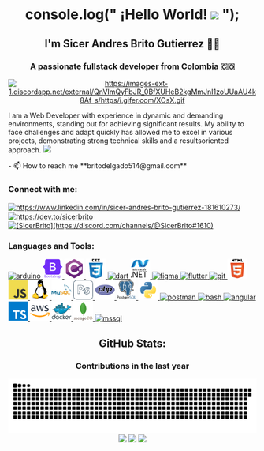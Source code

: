 <h1 align="center">console.log(" ¡Hello World! <img src="https://www.emojiall.com/images/60/telegram/1f44b.gif" width="40px"> ");</h1>
<h2 align="center">I'm Sicer Andres Brito Gutierrez 🧑‍💻</h2>
<h3 align="center">A passionate fullstack developer from Colombia 🇨🇴</h3>
<div align="center">
  <a href="#"><img src="https://images-ext-1.discordapp.net/external/QnVImQyFbJR_0BfXUHeB2kgMmJnI1zoUUaAU4k8Af_s/https/i.gifer.com/XOsX.gif" alt="https://images-ext-1.discordapp.net/external/QnVImQyFbJR_0BfXUHeB2kgMmJnI1zoUUaAU4k8Af_s/https/i.gifer.com/XOsX.gif" border="0" width="200px"></a>
</div>

<p>I am a Web Developer with experience in dynamic
and demanding environments, standing out for
achieving significant results. My ability to face challenges and adapt quickly has
allowed me to excel in various projects, demonstrating strong technical skills and a resultsoriented approach. <img src="https://www.emojiall.com/images/animations/joypixels/64px/writing_hand.gif" width="35"> </p>
- 📫 How to reach me **britodelgado514@gmail.com**

<h3 align="left">Connect with me:</h3>
<p align="left">
<a href="https://linkedin.com/in/https://www.linkedin.com/in/sicer-andres-brito-gutierrez-181610273/" target="blank"><img align="center" src="https://raw.githubusercontent.com/rahuldkjain/github-profile-readme-generator/master/src/images/icons/Social/linked-in-alt.svg" alt="https://www.linkedin.com/in/sicer-andres-brito-gutierrez-181610273/" height="30" width="40" /></a>
<a href="https://dev.to/sicerbrito" target="blank"><img align="center" src="https://raw.githubusercontent.com/rahuldkjain/github-profile-readme-generator/master/src/images/icons/Social/devto.svg" alt="https://dev.to/sicerbrito" height="30" width="40" /></a>
<a href="https://discord.com/channels/@SicerBrito#1610" target="blank"><img align="center" src="https://raw.githubusercontent.com/rahuldkjain/github-profile-readme-generator/master/src/images/icons/Social/discord.svg" alt="[SicerBrito](https://discord.com/channels/@SicerBrito#1610)" height="30" width="40" /></a>
</p>

<h3 align="left">Languages and Tools:</h3>
<p align="left"> <a href="https://www.arduino.cc/" target="_blank" rel="noreferrer"> <img src="https://cdn.worldvectorlogo.com/logos/arduino-1.svg" alt="arduino" width="40" height="40"/> </a> <a href="https://getbootstrap.com" target="_blank" rel="noreferrer"> <img src="https://raw.githubusercontent.com/devicons/devicon/master/icons/bootstrap/bootstrap-plain-wordmark.svg" alt="bootstrap" width="40" height="40"/> </a> <a href="https://www.w3schools.com/cs/" target="_blank" rel="noreferrer"> <img src="https://raw.githubusercontent.com/devicons/devicon/master/icons/csharp/csharp-original.svg" alt="csharp" width="40" height="40"/> </a> <a href="https://www.w3schools.com/css/" target="_blank" rel="noreferrer"> <img src="https://raw.githubusercontent.com/devicons/devicon/master/icons/css3/css3-original-wordmark.svg" alt="css3" width="40" height="40"/> </a> <a href="https://dart.dev" target="_blank" rel="noreferrer"> <img src="https://www.vectorlogo.zone/logos/dartlang/dartlang-icon.svg" alt="dart" width="40" height="40"/> </a> <a href="https://dotnet.microsoft.com/" target="_blank" rel="noreferrer"> <img src="https://raw.githubusercontent.com/devicons/devicon/master/icons/dot-net/dot-net-original-wordmark.svg" alt="dotnet" width="40" height="40"/> </a> <a href="https://www.figma.com/" target="_blank" rel="noreferrer"> <img src="https://www.vectorlogo.zone/logos/figma/figma-icon.svg" alt="figma" width="40" height="40"/> </a> <a href="https://flutter.dev" target="_blank" rel="noreferrer"> <img src="https://www.vectorlogo.zone/logos/flutterio/flutterio-icon.svg" alt="flutter" width="40" height="40"/> </a> <a href="https://git-scm.com/" target="_blank" rel="noreferrer"> <img src="https://www.vectorlogo.zone/logos/git-scm/git-scm-icon.svg" alt="git" width="40" height="40"/> </a> <a href="https://www.w3.org/html/" target="_blank" rel="noreferrer"> <img src="https://raw.githubusercontent.com/devicons/devicon/master/icons/html5/html5-original-wordmark.svg" alt="html5" width="40" height="40"/> </a> <a href="https://developer.mozilla.org/en-US/docs/Web/JavaScript" target="_blank" rel="noreferrer"> <img src="https://raw.githubusercontent.com/devicons/devicon/master/icons/javascript/javascript-original.svg" alt="javascript" width="40" height="40"/> </a> <a href="https://www.linux.org/" target="_blank" rel="noreferrer"> <img src="https://raw.githubusercontent.com/devicons/devicon/master/icons/linux/linux-original.svg" alt="linux" width="40" height="40"/> </a> <a href="https://www.mysql.com/" target="_blank" rel="noreferrer"> <img src="https://raw.githubusercontent.com/devicons/devicon/master/icons/mysql/mysql-original-wordmark.svg" alt="mysql" width="40" height="40"/> </a> <a href="https://www.photoshop.com/en" target="_blank" rel="noreferrer"> <img src="https://raw.githubusercontent.com/devicons/devicon/master/icons/photoshop/photoshop-line.svg" alt="photoshop" width="40" height="40"/> </a> <a href="https://www.php.net" target="_blank" rel="noreferrer"> <img src="https://raw.githubusercontent.com/devicons/devicon/master/icons/php/php-original.svg" alt="php" width="40" height="40"/> </a> <a href="https://www.postgresql.org" target="_blank" rel="noreferrer"> <img src="https://raw.githubusercontent.com/devicons/devicon/master/icons/postgresql/postgresql-original-wordmark.svg" alt="postgresql" width="40" height="40"/> </a> <a href="https://www.python.org" target="_blank" rel="noreferrer"> <img src="https://raw.githubusercontent.com/devicons/devicon/master/icons/python/python-original.svg" alt="python" width="40" height="40"/> </a> <a href="https://postman.com/" target="_blank" rel="noreferrer"> <img src="https://www.vectorlogo.zone/logos/getpostman/getpostman-icon.svg" alt="postman" width="40" height="40"/> </a> <a href="https://www.gnu.org/software/bash/" target="_blank" rel="noreferrer"> <img src="https://www.vectorlogo.zone/logos/gnu_bash/gnu_bash-icon.svg" alt="bash" width="40" height="40"/> </a> <a href="https://angular.io" target="_blank" rel="noreferrer"> <img src="https://angular.io/assets/images/logos/angular/angular.svg" alt="angular" width="40" height="40"/> </a> <a href="https://www.typescriptlang.org/" target="_blank" rel="noreferrer"> <img src="https://raw.githubusercontent.com/devicons/devicon/master/icons/typescript/typescript-original.svg" alt="typescript" width="40" height="40"/> </a> <a href="https://aws.amazon.com" target="_blank" rel="noreferrer"> <img src="https://raw.githubusercontent.com/devicons/devicon/master/icons/amazonwebservices/amazonwebservices-original-wordmark.svg" alt="aws" width="40" height="40"/> </a> <a href="https://www.docker.com/" target="_blank" rel="noreferrer"> <img src="https://raw.githubusercontent.com/devicons/devicon/master/icons/docker/docker-original-wordmark.svg" alt="docker" width="40" height="40"/> </a> <a href="https://www.mongodb.com/" target="_blank" rel="noreferrer"> <img src="https://raw.githubusercontent.com/devicons/devicon/master/icons/mongodb/mongodb-original-wordmark.svg" alt="mongodb" width="40" height="40"/> </a> <a href="https://www.microsoft.com/en-us/sql-server" target="_blank" rel="noreferrer"> <img src="https://www.svgrepo.com/show/303229/microsoft-sql-server-logo.svg" alt="mssql" width="40" height="40"/> </a></p>



<h2 align="center">GitHub Stats:</h2>
<div>
  <h3 align="center">Contributions in the last year </h3>
  <picture>
    <source media="(prefers-color-scheme: dark)" srcset="https://raw.githubusercontent.com/SicerBrito/SicerBrito/output/github-contribution-grid-snake-dark.svg" />
    <source media="(prefers-color-scheme: light)" srcset="https://raw.githubusercontent.com/SicerBrito/SicerBrito/output/github-contribution-grid-snake.svg" />
    <img alt="github-snake" src="https://raw.githubusercontent.com/SicerBrito/SicerBrito/output/github-contribution-grid-snake.svg" />
  </picture>
</div>

<div align="center">
  <img width="400" src="https://github-readme-stats.vercel.app/api?username=SicerBrito&count_private=true&show_icons=true&theme=radical" />
  <img width="425" src="https://streak-stats.demolab.com/?user=SicerBrito&theme=radical"/>
  <img width="830" src="https://github-readme-activity-graph.vercel.app/graph?username=SicerBrito&bg_color=141321&color=F24194&line=FFB2D0&point=f02e88&area=true&hide_border=false" />
</div>


